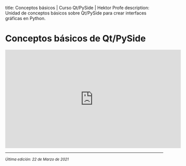 title: Conceptos básicos | Curso Qt/PySide | Hektor Profe
description: Unidad de conceptos básicos sobre Qt/PySide para crear interfaces gráficas en Python.

# Conceptos básicos de Qt/PySide

<div class='embed-container'><iframe width="560" height="315" src="https://www.youtube.com/embed/zFgcjzB_TzY" title="YouTube video player" frameborder="0" allow="accelerometer; autoplay; clipboard-write; encrypted-media; gyroscope; picture-in-picture" allowfullscreen></iframe></div>

___
<small class="edited"><i>Última edición: 22 de Marzo de 2021</i></small>